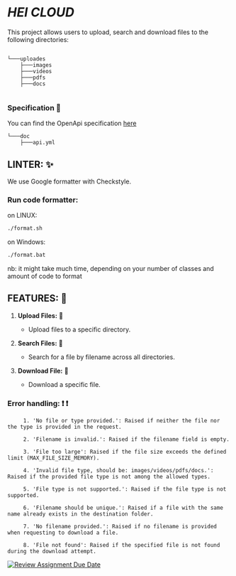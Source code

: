 # _HEI CLOUD_

This project allows users to upload, search and download files to the following directories:

```plaintext

└───uploades
    ├───images
    ├───videos
    ├───pdfs
    ├───docs
    
```

### Specification  :page_with_curl:

You can find the OpenApi
specification [here](https://petstore.swagger.io/?url=https://raw.githubusercontent.com/hei-school/cc-hei-hub-banc-devon/feature/java/doc/api.yml)

```tree
└───doc
    ├───api.yml
```

## LINTER: :sparkles:

We use Google formatter with Checkstyle.

### Run code formatter:
on LINUX:
```bash
./format.sh
```
on Windows:
```bash
./format.bat
```
nb: it might take much time, depending on your number of classes and amount of code to format
## FEATURES:  :rocket:

1. **Upload Files:**  :open_file_folder:
    - Upload files to a specific directory.

2. **Search Files:**  :mag_right:
    - Search for a file by filename across all directories.

3. **Download File:**  :file_folder:
    - Download a specific file.

### Error handling:  :exclamation:  :exclamation:

```plaintext
     1. 'No file or type provided.': Raised if neither the file nor the type is provided in the request.

     2. 'Filename is invalid.': Raised if the filename field is empty.

     3. 'File too large': Raised if the file size exceeds the defined limit (MAX_FILE_SIZE_MEMORY).

     4. 'Invalid file type, should be: images/videos/pdfs/docs.': Raised if the provided file type is not among the allowed types.

     5. 'File type is not supported.': Raised if the file type is not supported.

     6. 'Filename should be unique.': Raised if a file with the same name already exists in the destination folder.

     7. 'No filename provided.': Raised if no filename is provided when requesting to download a file.

     8. 'File not found': Raised if the specified file is not found during the download attempt.
```

[![Review Assignment Due Date](https://classroom.github.com/assets/deadline-readme-button-24ddc0f5d75046c5622901739e7c5dd533143b0c8e959d652212380cedb1ea36.svg)](https://classroom.github.com/a/wTBA-Etm)
